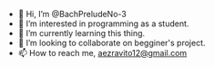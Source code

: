 - 👋 Hi, I’m @BachPreludeNo-3
- 👀 I’m interested in programming as a student. 
- 🌱 I’m currently learning this thing. 
- 💞️ I’m looking to collaborate on begginer's project. 
- 📫 How to reach me, aezravito12@gmail.com

<!---
BachPreludeNo-3/BachPreludeNo-3 is a ✨ special ✨ repository because its `README.md` (this file) appears on your GitHub profile.
You can click the Preview link to take a look at your changes.
--->
